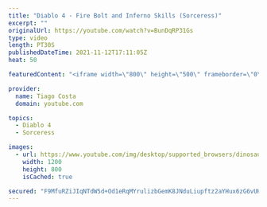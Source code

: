 ```yaml
---
title: "Diablo 4 - Fire Bolt and Inferno Skills (Sorceress)"
excerpt: ""
originalUrl: https://youtube.com/watch?v=BunDqRP31Gs
type: video
length: PT30S
publishedDateTime: 2021-11-12T17:11:05Z
heat: 50

featuredContent: "<iframe width=\"800\" height=\"500\" frameborder=\"0\" src=\"https://www.youtube.com/embed/BunDqRP31Gs\" allow=\"accelerometer; autoplay; encrypted-media; gyroscope; picture-in-picture\" allowfullscreen></iframe>"

provider:
  name: Tiago Costa
  domain: youtube.com

topics:
  - Diablo 4
  - Sorceress

images:
  - url: https://www.youtube.com/img/desktop/supported_browsers/dinosaur.png
    width: 1200
    height: 800
    isCached: true

secured: "F9MfuRZiJIqNTdW5d+Od1eRqMYrulizbGemK8JNduLiupftz2aYHux6zG6vUHWhDoj/u1vaM543v5Krg3anriCEL+iCC78UsrQjMxpaUKZTpkrJVh4dR0RQkIDUnLtt1CdOcY6XbwYzlF2Gik9vdPGEHO9sOawRUgrpkLbpJs2BOnl2e7xlHqGopEN+ABQj/FLa6QX1AJERxrrV56hWL7SAmG48Kfgo3tidssmyHx/jb9egIhfiiQhULuOIebOoQ+G5jSVxQVCR9xge0ctJnSaL2FXH9rzg58lr0LImb1hWBB7Y8E5eB2APtRQWQWmL2TwFyhl/jzb7n7pq48bg0BnLP+xe0cV6iyaDNoBhj1fHbJx6uFzIwEeK6Vpd210Xe1ME5GVuLlA3t7W1DPfSI5mG9NJwG7/fqfZis1OqJ6Gs=;7Wv9L6UWEkben1HGJWMLBA=="
---
```


